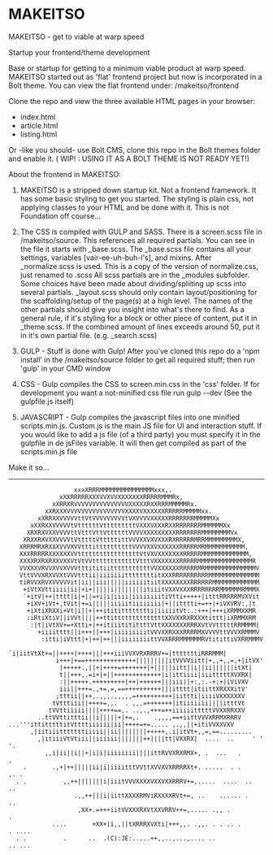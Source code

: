 MAKEITSO
========

MAKEITSO - get to viable at warp speed

Startup your frontend/theme development 

Base or startup for getting to a minimum viable product at warp speed. 
MAKEITSO started out as 'flat' frontend project but now is incorporated
in a Bolt theme. You can view the flat frontend under: /makeitso/frontend

Clone the repo and view the three available HTML pages in your browser:

- index.html
- article.html
- listing.html

Or -like you should- use Bolt CMS, clone this repo in the Bolt themes folder
and enable it. ( WIP! : USING IT AS A BOLT THEME IS NOT READY YET!)

About the frontend in MAKEITSO:

1. MAKEITSO is a stripped down startup kit. Not a frontend framework. It has some basic styling to get you started. The styling is plain css, not applying classes to your HTML and be done with it. This is not Foundation off course...

2. The CSS is compiled with GULP and SASS. There is a screen.scss file in /makeitso/source. This references all 
required partials. You can see in the file it starts with _base.scss. The _base.scss file contains all your settings,
variables [vair-ee-uh-buh-l's], and mixins. After _normalize.scss is used. This is a copy of the version of normalize.css,
just renamed to .scss
All scss partials are in the _modules subfolder. Some choices have been made about dividing/spliiting up scss into several 
partials. _layout.scss should only contain layout/positioning for the scaffolding/setup of the page(s) at a high level. The
names of the other partials should give you insight into what's there to find. As a general rule, if it's styling for a block or 
other piece of content, put it in _theme.scss. If the combined amount of lines exceeds around 50, put it in it's own partial file. (e.g. _search.scss)

3. GULP - Stuff is done with Gulp! After you've cloned this repo do a 'npm install' in the /makeitso/source folder to get all required stuff; then run 'gulp' in your CMD window

4. CSS - Gulp compiles the CSS to screen.min.css in the 'css' folder. If for development you want a not-minified css file run gulp --dev (See the gulpfile.js itself) 

5. JAVASCRIPT - Gulp compiles the javascript files into one minified scripts.min.js. Custom.js is the main JS file for UI and interaction stuff. If you would like to add a js file (of a third party) you must specify it in the gulpfile in de jsFiles variable. It will then get compiled as part of the scripts.min.js file


Make it so...


---
 
	                  xxxXRRRMMMMMMMMMMMMMMMxxx,.
	              xXXRRRRRXXXVVXVVXXXXXXXRRRRRMMMRx,
	            xXRRXRVVVVVVVVVVVVVVVXXXXXRXXRRRMMMMMRx.
	          xXRXXXVVVVVVVVVVVVVVVVXXXXVXXXXXXRRRRRMMMMMxx.
	        xXRRXXVVVVVttVtVVVVVVVVVtVXVVVVXXXXXRRRRRRRMMMMMXx
	      xXXRXXVVVVVtVttttttVtttttttttVXXXVXXXRXXRRRRRRRMMMMMMXx
	     XRXRXVXXVVVVttVtttVttVttttttVVVVXXXXXXXXXRRRRRRRMMMMMMMMVx
	    XRXXRXVXXVVVVtVtttttVtttttittVVVXXVXVXXXRXRRRRRMRRMMMMMMMMMX,
	   XRRRMRXRXXXVVVXVVtttittttttttttVVVVXXVXXXXXXRRRRRMRMMMMMMMMMMM,
	   XXXRRRRRXXXXXXVVtttttttttttttttttVtVXVXXXXXXXRRRRRMMMMMMMMMMMMM,
	   XXXXRXRXRXXVXXVtVtVVttttttttttttVtttVXXXXXXXRRRRRMMMMMMMMMMMMMMMR
	   VVXXXVRVVXVVXVVVtttititiitttttttttttVVXXXXXXRRRRRMRMMMMMMMMMMMMMMV
	   VttVVVXRXVVXtVVVtttii|iiiiiiittttttttitXXXRRRRRRRRRRMMMMMMMMMMMMMM
	   tiRVVXRVXVVVVVit|ii||iii|||||iiiiiitiitXXXXXXXXRRRRRRMMMMMMMMMMMMM
	    +iVtXVttiiii|ii|+i+|||||i||||||||itiiitVXXVXXXRRRRRRRRMMMMMMRMMMX
	    `+itV|++|tttt|i|+||=+i|i|iiii|iiiiiiiitiVtti+++++|itttRRRRRMVXVit
	     +iXV+iVt+,tVit|+=i|||||iiiiitiiiiiiii|+||itttti+=++|+iVXVRV:,|t
	     +iXtiXRXXi+Vt|i||+|++itititttttttti|iiiiitVt:.:+++|+++iXRMMXXMR
	     :iRtiXtiV||iVVt||||++ttittttttttttttttXXVXXRXRXXXtittt|iXRMMXRM
	      :|t|iVtXV+=+Xtti+|++itiiititittttVttXXXXXXXRRRXVtVVtttttRRMMMM|
	        +iiiitttt||i+++||+++|iiiiiiiiitVVVXXRXXXRRRRMXVVVVttVVVXRMMMV
	         :itti|iVttt|+|++|++|||iiiiiiiittVVXRRRMMMMMMRVtitittiVXRRMMMV
	           `i|iitVtXt+=||++++|++++|||+++iiiVVXVRXRRRV+=|tttttttiRRRMMM|
	             i+++|+==++++++++++++++|||||||||itVVVViitt|+,,+,,=,+|itVX'
	              |+++++.,||+|++++=+++++++|+|||||iitt||i||ii||||||itXt|
	              t||+++,.=i+|+||+++++++++++++|i|ittiiii|iiitttttXVXRX|
	              :||+++++.+++++++++|++|++++++|||iii||+:,:.-+:+|iViVXV
	              iii||+++=.,+=,=,==++++++++++|||itttt|itiittXRXXXitV'
	             ;tttii||++,.,,,.,,,,,=++++++++++|iittti|iiiiVXXXXXXV
	            tVtttiii||++++=,,.  . ,,,=+++++++|itiiiiiii||||itttVt
	           tVVttiiiii||||++++==,. ..,.,+++=++iiiiiitttttVVXXRRXXV
	        ..ttVVttitttii||i|||||+|+=,.    .,,,,==+iittVVVXRRMXRRRV
	...'''ittitttttitVttttiiiiii|ii|++++=+=..... ,.,,||+itiVVXXVXV
	      ,|iitiiitttttttiiiii||ii||||||||+++++,.i|itVt+,,=,==.........
	        ,|itiiiVtVtiii||iiiiii|||||||++||||tt|VXXRX|  ....  ..     ' ' '.
	          ,,i|ii||i||+|i|i|iiiiiiii||||ittRVVXRXRMX+, .  ...   .         ,
	    .       .,+|++|||||ii|i|iiiitttVVttXVVXVXRRRRXt+. .....  . .       ,. .
	  . .          ,,++|||||||i|iiitVVVXXXXVXXVXXRRRV+=,.....  ....  ..       ..
	                  .,,++|||i|iittXXXXRMViRXXXXRVt+=, ..    ...... .        ..
	                   ,XX+.=+++iitVVXXXRXVtXXVRRV++=,..... .,, .              .
	            ....       +XX+|i,,||tXRRRXVXti|+++,,. .,,. . . .. .      . ....
	  . .          .      ..  .(C):JE:.....++,,..,...,.... ..             .. ...

